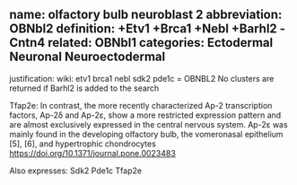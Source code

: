 name: olfactory bulb neuroblast 2
abbreviation: OBNbl2
definition: +Etv1 +Brca1 +Nebl +Barhl2 -Cntn4
related: OBNbl1
categories: Ectodermal Neuronal Neuroectodermal
---

justification:
wiki: etv1 brca1 nebl sdk2 pde1c = OBNBL2
No clusters are returned if Barhl2 is added to the search

Tfap2e: In contrast, the more recently characterized Ap-2 transcription factors, Ap-2δ and Ap-2ε, show a more restricted expression pattern and are almost exclusively expressed in the central nervous system. Ap-2ε was mainly found in the developing olfactory bulb, the vomeronasal epithelium [5], [6], and hypertrophic chondrocytes
https://doi.org/10.1371/journal.pone.0023483

Also expresses:
Sdk2
Pde1c
Tfap2e